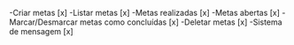 -Criar metas [x] 
-Listar metas [x]
    -Metas realizadas [x]
    -Metas abertas [x]
-Marcar/Desmarcar metas como concluídas [x]
-Deletar metas [x]
-Sistema de mensagem [x]

